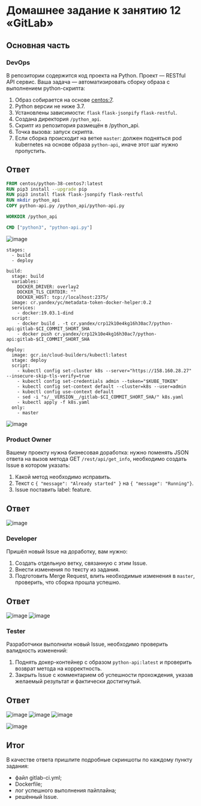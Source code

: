 # Домашнее задание к занятию 12 «GitLab»

## Основная часть

### DevOps

В репозитории содержится код проекта на Python. Проект — RESTful API сервис. Ваша задача — автоматизировать сборку образа с выполнением python-скрипта:

1. Образ собирается на основе [centos:7](https://hub.docker.com/_/centos?tab=tags&page=1&ordering=last_updated).
2. Python версии не ниже 3.7.
3. Установлены зависимости: `flask` `flask-jsonpify` `flask-restful`.
4. Создана директория `/python_api`.
5. Скрипт из репозитория размещён в /python_api.
6. Точка вызова: запуск скрипта.
7. Если сборка происходит на ветке `master`: должен подняться pod kubernetes на основе образа `python-api`, иначе этот шаг нужно пропустить.

## Ответ
```dockerfile
FROM centos/python-38-centos7:latest
RUN pip3 install --upgrade pip
RUN pip3 install flask flask-jsonpify flask-restful
RUN mkdir python_api
COPY python-api.py /python_api/python-api.py

WORKDIR /python_api

CMD ["python3", "python-api.py"]
```
![image](https://user-images.githubusercontent.com/108946489/229235868-53394af6-6024-4b53-a688-29b64f7dab1f.png)
```
stages:
  - build
  - deploy

build:
  stage: build
  variables:
    DOCKER_DRIVER: overlay2
    DOCKER_TLS_CERTDIR: ""
    DOCKER_HOST: tcp://localhost:2375/
  image: cr.yandex/yc/metadata-token-docker-helper:0.2
  services:
    - docker:19.03.1-dind
  script:
    - docker build . -t cr.yandex/crp12k10e4kg16h30ac7/python-api:gitlab-$CI_COMMIT_SHORT_SHA
    - docker push cr.yandex/crp12k10e4kg16h30ac7/python-api:gitlab-$CI_COMMIT_SHORT_SHA

deploy:
  image: gcr.io/cloud-builders/kubectl:latest
  stage: deploy
  script:
    - kubectl config set-cluster k8s --server="https://158.160.28.27" --insecure-skip-tls-verify=true
    - kubectl config set-credentials admin --token="$KUBE_TOKEN"
    - kubectl config set-context default --cluster=k8s --user=admin
    - kubectl config use-context default
    - sed -i "s/__VERSION__/gitlab-$CI_COMMIT_SHORT_SHA/" k8s.yaml
    - kubectl apply -f k8s.yaml
  only:
    - master
```
![image](https://user-images.githubusercontent.com/108946489/229236520-6ab942c0-1c0b-412e-88fb-71d147a3909e.png)

### Product Owner

Вашему проекту нужна бизнесовая доработка: нужно поменять JSON ответа на вызов метода GET `/rest/api/get_info`, необходимо создать Issue в котором указать:

1. Какой метод необходимо исправить.
2. Текст с `{ "message": "Already started" }` на `{ "message": "Running"}`.
3. Issue поставить label: feature.
## Ответ
![image](https://user-images.githubusercontent.com/108946489/229269953-0ea996c7-b76a-4bd6-adf2-69ec8e9a83d0.png)

### Developer

Пришёл новый Issue на доработку, вам нужно:

1. Создать отдельную ветку, связанную с этим Issue.
2. Внести изменения по тексту из задания.
3. Подготовить Merge Request, влить необходимые изменения в `master`, проверить, что сборка прошла успешно.
## Ответ
![image](https://user-images.githubusercontent.com/108946489/229270046-1321a553-cdef-4e74-b9aa-8525e16aa4e5.png)
![image](https://user-images.githubusercontent.com/108946489/229270133-f0f89f25-4e47-49eb-be1a-480b85cb1168.png)


### Tester

Разработчики выполнили новый Issue, необходимо проверить валидность изменений:

1. Поднять докер-контейнер с образом `python-api:latest` и проверить возврат метода на корректность.
2. Закрыть Issue с комментарием об успешности прохождения, указав желаемый результат и фактически достигнутый.
## Ответ
![image](https://user-images.githubusercontent.com/108946489/229271165-f1cfe391-86a6-4544-9660-cad63f0c1108.png)
![image](https://user-images.githubusercontent.com/108946489/229271707-ccb7469e-4704-49bb-96bf-58aad60a9c87.png)
![image](https://user-images.githubusercontent.com/108946489/229271644-d8cf7f9b-e1e3-4d33-a7bf-001893ea3bb5.png)

![image](https://user-images.githubusercontent.com/108946489/229271884-9c516acd-b281-4b58-bd4a-045c7cb9a79e.png)


## Итог

В качестве ответа пришлите подробные скриншоты по каждому пункту задания:

- файл gitlab-ci.yml;
- Dockerfile; 
- лог успешного выполнения пайплайна;
- решённый Issue.
